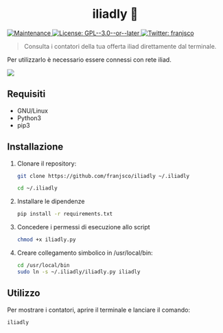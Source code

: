 <h1 align="center">iliadly 📱</h1>
<p>
  <a href="https://github.com/franjsco/iliadly/graphs/commit-activity" target="_blank">
    <img alt="Maintenance" src="https://img.shields.io/badge/Maintained%3F-yes-green.svg" />
  </a>
  <a href="https://github.com/franjsco/iliadly/blob/master/LICENSE" target="_blank">
    <img alt="License: GPL--3.0--or--later" src="https://img.shields.io/github/license/franjsco/tomadoro" />
  </a>
  <a href="https://twitter.com/franjsco" target="_blank">
    <img alt="Twitter: franjsco" src="https://img.shields.io/twitter/follow/franjsco.svg?style=social" />
  </a>
</p>


>  Consulta i contatori della tua offerta iliad direttamente dal terminale.



Per utilizzarlo è necessario essere connessi con rete iliad.

<a href="https://asciinema.org/a/J0b6ypguvXvDl51QqkIxLQnw6" target="_blank"><img src="https://asciinema.org/a/J0b6ypguvXvDl51QqkIxLQnw6.svg" /></a>
## Requisiti
- GNU/Linux
- Python3
- pip3

## Installazione

1. Clonare il repository:
    ```sh
    git clone https://github.com/franjsco/iliadly ~/.iliadly

    cd ~/.iliadly
    ```

2. Installare le dipendenze
    ```sh
    pip install -r requirements.txt
    ```

3. Concedere i permessi di esecuzione allo script
    ```sh
    chmod +x iliadly.py
    ```

4. Creare collegamento simbolico in /usr/local/bin:
    ```sh
    cd /usr/local/bin
    sudo ln -s ~/.iliadly/iliadly.py iliadly
    ```


## Utilizzo

Per mostrare i contatori, aprire il terminale e lanciare il comando:
```sh
iliadly
```
